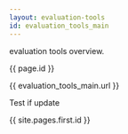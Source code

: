```yaml
---
layout: evaluation-tools
id: evaluation_tools_main
---
```


evaluation tools overview.  

{{ page.id }}

{{ evaluation_tools_main.url }}  

Test if update

{{ site.pages.first.id }}
